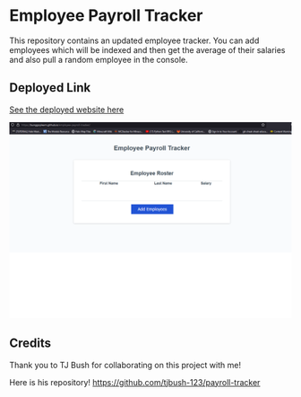 # Employee Payroll Tracker
This repository contains an updated employee tracker. You can add employees which will be indexed and then get the average of their salaries and also pull a random employee in the console.

## Deployed Link

[See the deployed website here](https://bunggoylearn.github.io/employee-payroll-tracker/)

![Screenshot](screenshot.png)

## Credits

Thank you to TJ Bush for collaborating on this project with me!

Here is his repository! https://github.com/tjbush-123/payroll-tracker
